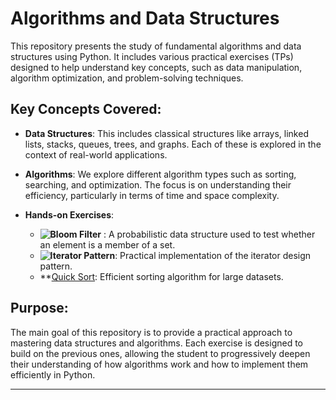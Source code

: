 # Algorithms and Data Structures

This repository presents the study of fundamental algorithms and data structures using Python. It includes various practical exercises (TPs) designed to help understand key concepts, such as data manipulation, algorithm optimization, and problem-solving techniques.

## Key Concepts Covered:

- **Data Structures**: This includes classical structures like arrays, linked lists, stacks, queues, trees, and graphs. Each of these is explored in the context of real-world applications.
  
- **Algorithms**: We explore different algorithm types such as sorting, searching, and optimization. The focus is on understanding their efficiency, particularly in terms of time and space complexity.

- **Hands-on Exercises**: 
  - **![Bloom Filter](tpbloomfilter)** : A probabilistic data structure used to test whether an element is a member of a set.
  - **![Iterator Pattern](TP4_itérateur)**: Practical implementation of the iterator design pattern.
  - **[Quick Sort](TP5_tres_rapide): Efficient sorting algorithm for large datasets.

## Purpose:  
The main goal of this repository is to provide a practical approach to mastering data structures and algorithms. Each exercise is designed to build on the previous ones, allowing the student to progressively deepen their understanding of how algorithms work and how to implement them efficiently in Python.
****
